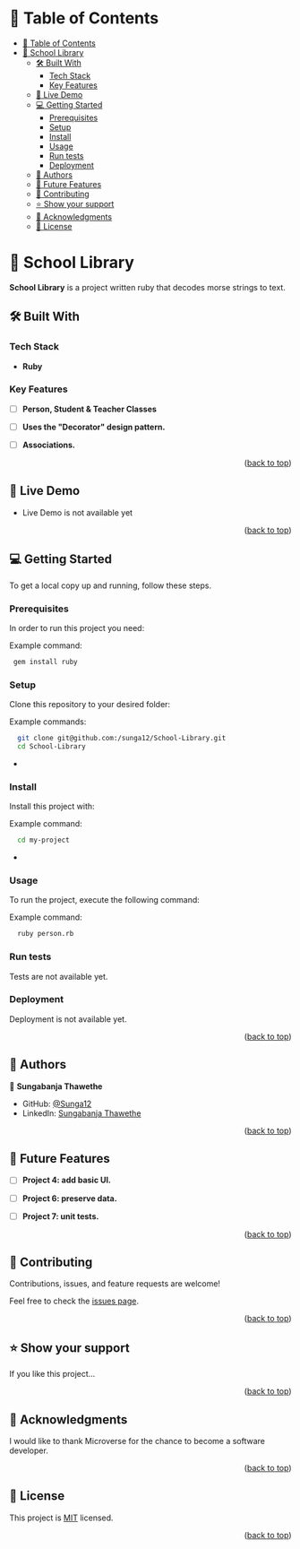 

# 📗 Table of Contents

- [📗 Table of Contents](#-table-of-contents)
- [📖 School Library ](#-school-library-)
  - [🛠 Built With ](#-built-with-)
    - [Tech Stack ](#tech-stack-)
    - [Key Features ](#key-features-)
  - [🚀 Live Demo ](#-live-demo-)
  - [💻 Getting Started ](#-getting-started-)
    - [Prerequisites](#prerequisites)
    - [Setup](#setup)
    - [Install](#install)
    - [Usage](#usage)
    - [Run tests](#run-tests)
    - [Deployment](#deployment)
  - [👥 Authors ](#-authors-)
  - [🔭 Future Features ](#-future-features-)
  - [🤝 Contributing ](#-contributing-)
  - [⭐️ Show your support ](#️-show-your-support-)
  - [🙏 Acknowledgments ](#-acknowledgments-)
  - [📝 License ](#-license-)


# 📖 School Library <a name="about-project"></a>

**School Library** is a project written ruby that decodes morse strings to text.

## 🛠 Built With <a name="built-with"></a>

### Tech Stack <a name="tech-stack"></a>


- **Ruby**


### Key Features <a name="key-features"></a>

- [ ] **Person, Student & Teacher Classes**
- [ ] **Uses the "Decorator" design pattern.**
- [ ] **Associations.**



<p align="right">(<a href="#readme-top">back to top</a>)</p>


## 🚀 Live Demo <a name="live-demo"></a>


- Live Demo is not available yet

<p align="right">(<a href="#readme-top">back to top</a>)</p>


## 💻 Getting Started <a name="getting-started"></a>

To get a local copy up and running, follow these steps.

### Prerequisites

In order to run this project you need:


Example command:

```sh
 gem install ruby
```


### Setup

Clone this repository to your desired folder:


Example commands:

```sh
  git clone git@github.com:/sunga12/School-Library.git
  cd School-Library
```
-

### Install

Install this project with:


Example command:

```sh
  cd my-project
```
-

### Usage

To run the project, execute the following command:


Example command:

```sh
  ruby person.rb
```

### Run tests

Tests are not available yet.


### Deployment

Deployment is not available yet.


<p align="right">(<a href="#readme-top">back to top</a>)</p>


## 👥 Authors <a name="authors"></a>

👤 **Sungabanja Thawethe**

- GitHub: [@Sunga12](https://github.com/sunga12)
- LinkedIn: [Sungabanja Thawethe](https://linkedin.com/in/sungabanja-thawethe)

<p align="right">(<a href="#readme-top">back to top</a>)</p>


## 🔭 Future Features <a name="future-features"></a>

- [ ] **Project 4: add basic UI.**
- [ ] **Project 6: preserve data.**
- [ ] **Project 7: unit tests.**


<p align="right">(<a href="#readme-top">back to top</a>)</p>


## 🤝 Contributing <a name="contributing"></a>

Contributions, issues, and feature requests are welcome!

Feel free to check the [issues page](../../issues/).

<p align="right">(<a href="#readme-top">back to top</a>)</p>


## ⭐️ Show your support <a name="support"></a>

If you like this project...

<p align="right">(<a href="#readme-top">back to top</a>)</p>


## 🙏 Acknowledgments <a name="acknowledgements"></a>

I would like to thank Microverse for the chance to become a software developer.

<p align="right">(<a href="#readme-top">back to top</a>)</p>


## 📝 License <a name="license"></a>

This project is [MIT](./LICENSE) licensed.

<p align="right">(<a href="#readme-top">back to top</a>)</p>